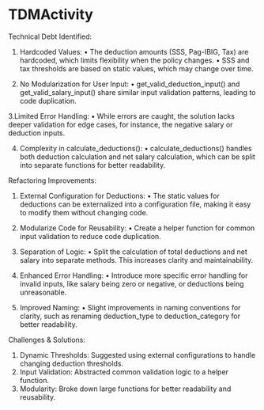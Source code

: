 # TDMActivity

Technical Debt Identified:
1. Hardcoded Values:
• The deduction amounts (SSS, Pag-IBIG, Tax) are hardcoded, which limits flexibility when the policy changes.
• SSS and tax thresholds are based on static values, which may change over time.

2. No Modularization for User Input:
• get_valid_deduction_input() and get_valid_salary_input() share similar input validation patterns, leading to code duplication.

3.Limited Error Handling:
• While errors are caught, the solution lacks deeper validation for edge cases, for instance, the negative salary or deduction inputs.

4. Complexity in calculate_deductions():
• calculate_deductions() handles both deduction calculation and net salary calculation, which can be split into separate functions for better readability.

Refactoring Improvements:
1. External Configuration for Deductions:
• The static values for deductions can be externalized into a configuration file, making it easy to modify them without changing code.

2. Modularize Code for Reusability:
• Create a helper function for common input validation to reduce code duplication.

3. Separation of Logic:
• Split the calculation of total deductions and net salary into separate methods. This increases clarity and maintainability.

4. Enhanced Error Handling:
• Introduce more specific error handling for invalid inputs, like salary being zero or negative, or deductions being unreasonable.

5. Improved Naming:
• Slight improvements in naming conventions for clarity, such as renaming deduction_type to deduction_category for better readability.

Challenges & Solutions:
1. Dynamic Thresholds: Suggested using external configurations to handle changing deduction thresholds.
2. Input Validation: Abstracted common validation logic to a helper function.
3. Modularity: Broke down large functions for better readability and reusability.
